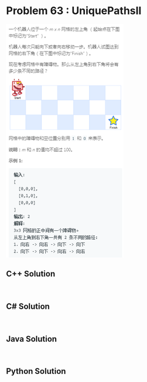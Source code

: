 
# Problem 63 : UniquePathsII

<img src="https://github.com/Peefy/PeefyLeetCode/blob/master/doc/1-100/63.UniquePathsII/problem.png"/>

## C++ Solution

```c++



```

## C# Solution

```csharp



```

## Java Solution

```java



```

## Python Solution

```python



```


